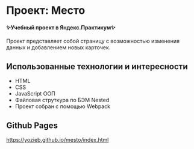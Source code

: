 # Проект: Место

#### ✨Учебный проект в Яндекс.Практикум✨

Проект представляет собой страницу с возможностью изменения данных и добавлением новых карточек.

## Использованные технологии и интересности

- HTML
- CSS
- JavaScript ООП
- Файловая струткура по БЭМ Nested
- Проект собран с помощью Webpack

## Github Pages

https://yozieb.github.io/mesto/index.html
